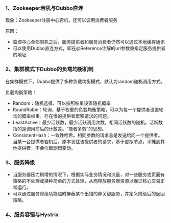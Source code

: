 ### 1、Zookeeper宕机与Dubbo直连

现象：Zookeeper注册中心宕机，还可以调用消费者服务

原因：

- 监控中心全部宕机之后，服务提供者和服务消费者仍然可以通过本地缓存通讯
- 可以使用Dubbo直连方式，即在@Reference注解的url参数重指定服务提供者的地址

### 2、集群模式下Dubbo的负载均衡机制

在集群模式下，Dubbo提供了多种负载均衡模式，默认为random随机调用方式。

负载均衡策略：

- Random：随机选择，可以按照权重设置随机概率
- RoundRobin：轮询，基于权重的负载均衡策略，可以为每一个提供者设置轮询的概率权重。存在慢的提供者累积请求的问题。
- LeastActive：最少活跃数，最少活跃调用次数，相同活跃数的随机，活跃数指的是调用前后的计数差。“能者多劳”的思想。
- ConsistentHash：一致性哈希。相同参数的请求总是发送给同一个提供者。当某一台提供者宕机后，原本发往该提供者的请求，基于虚拟节点，平摊到其他提供者，不会引起剧烈变动。

### 3、服务降级

- 当服务器压力剧增的情况下，根据实际业务情况和流量，对一些服务或页面有策略的不处理或换种简单的方式处理，从而释放服务器资源以保证核心交易正常运行。
- 可以通过服务降级功能临时屏蔽某个出错的非关键服务，并定义降级后的返回策略。

### 4、服务容错与Hystrix
